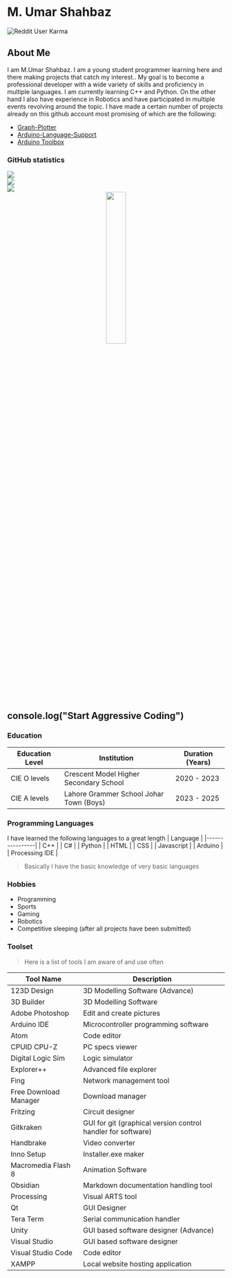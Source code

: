 # M. Umar Shahbaz
![Reddit User Karma](https://img.shields.io/reddit/user-karma/combined/King-Howler?style=for-the-badge&labelColor=%23ff5000&color=%23e3e3e3)

## About Me
I am M.Umar Shahbaz. I am a young student programmer learning here and there making projects that catch my interest.. My goal is to become a professional developer with a wide variety of skills and proficiency in multiple languages. I am currently learning C++ and Python. On the other hand I also have experience in Robotics and have participated in multiple events revolving around the topic. I have made a certain number of projects already on this github account most promising of which are the following:
- [Graph-Plotter](github.com/KingHowler/Graph-Plotter)
- [Arduino-Language-Support](https://marketplace.visualstudio.com/items?itemName=MUmarShahbaz.als)
- [Arduino Toolbox](github.com/KingHowler/Arduino-Interfaces-using-Winforms)

### GitHub statistics
<div>
  <img src="https://github-readme-stats.vercel.app/api?username=KingHowler&theme=github_dark&show_icons=true">
  <br>
  <img src="https://github-readme-streak-stats.herokuapp.com/?user=KingHowler&theme=github_dark">
  <br>
  <img src="https://github-readme-stats.vercel.app/api/top-langs/?username=KingHowler&layout=donut-vertical&theme=github_dark&size_weight=0.5&count_weight=0.5">
</div>

<div align="center">
<img src="https://dl.openseauserdata.com/cache/originImage/files/527a9783c28c70962773a73db797ea4d.gif" width="30%" height="30%"/>
</div>

## console.log("Start Aggressive Coding")

### Education
| Education Level |             Institution                | Duration (Years) |
|-----------------|----------------------------------------|------------------|
| CIE O levels    | Crescent Model Higher Secondary School | 2020 - 2023      |
| CIE A levels    | Lahore Grammer School Johar Town (Boys)| 2023 - 2025      |

### Programming Languages
I have learned the following languages to a great length
| Language       |
|----------------|
| C++            |
| C#             |
| Python         |
| HTML           |
| CSS            |
| Javascript     |
| Arduino        |
| Processing IDE |

> Basically I have the basic knowledge of very basic languages

### Hobbies
- Programming
- Sports
- Gaming
- Robotics
- Competitive sleeping (after all projects have been submitted)

### Toolset
> Here is a list of tools I am aware of and use often <br>

| Tool Name             | Description                                                     |
|-----------------------|-----------------------------------------------------------------|
| 123D Design           | 3D Modelling Software (Advance)                                 |
| 3D Builder            | 3D Modelling Software                                           |
| Adobe Photoshop       | Edit and create pictures                                        |
| Arduino IDE           | Microcontroller programming software                            |
| Atom                  | Code editor                                                     |
| CPUID CPU-Z           | PC specs viewer                                                 |
| Digital Logic Sim     | Logic simulator                                                 |
| Explorer++            | Advanced file explorer                                          |
| Fing                  | Network management tool                                         |
| Free Download Manager | Download manager                                                |
| Fritzing              | Circuit designer                                                |
| Gitkraken             | GUI for git (graphical version control handler for software)    |
| Handbrake             | Video converter                                                 |
| Inno Setup            | Installer.exe maker                                             |
| Macromedia Flash 8    | Animation Software                                              |
| Obsidian              | Markdown documentation handling tool                            |
| Processing            | Visual ARTS tool                                                |
| Qt                    | GUI Designer                                                    |
| Tera Term             | Serial communication handler                                    |
| Unity                 | GUI based software designer (Advance)                           |
| Visual Studio         | GUI based software designer                                     |
| Visual Studio Code    | Code editor                                                     |
| XAMPP                 | Local website hosting application                               |
